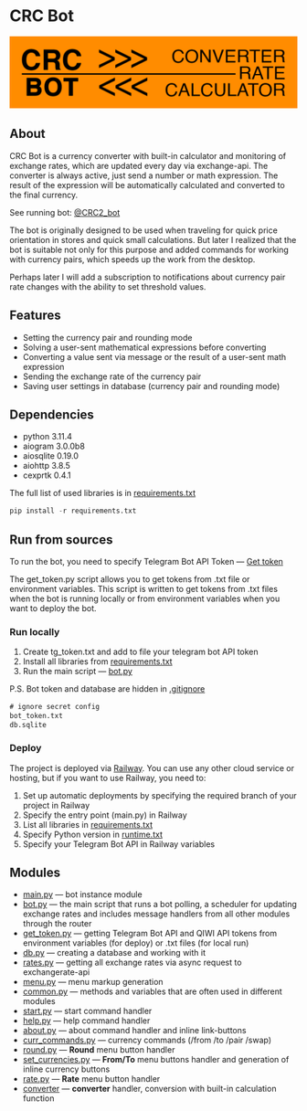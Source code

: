 # CRC Bot

![info picture](/CRC_git.png)  

## About  

CRC Bot is a currency converter with built-in calculator and monitoring of exchange rates, which are updated every day via exchange-api.
The converter is always active, just send a number or math expression. The result of the expression will be automatically calculated and converted to the final currency.

See running bot: [@CRC2_bot](https://t.me/CRC2_bot "Converter Rate Calculator")


The bot is originally designed to be used when traveling for quick price orientation in stores and quick small calculations. 
But later I realized that the bot is suitable not only for this purpose and added commands for working with currency pairs, which speeds up the work from the desktop. 

Perhaps later I will add a subscription to notifications about currency pair rate changes with the ability to set threshold values.

## Features

* Setting the currency pair and rounding mode
* Solving a user-sent mathematical expressions before converting
* Converting a value sent via message or the result of a user-sent math expression
* Sending the exchange rate of the currency pair
* Saving user settings in database (currency pair and rounding mode)

## Dependencies  

* python 3.11.4
* aiogram 3.0.0b8
* aiosqlite 0.19.0
* aiohttp 3.8.5
* cexprtk 0.4.1

The full list of used libraries is in [requirements.txt](requirements.txt)

``` Python
pip install -r requirements.txt
```

## Run from sources  

To run the bot, you need to specify Telegram Bot API Token — [Get token](https://t.me/BotFather "Telegram BotFather")

The get_token.py script allows you to get tokens from .txt file or environment variables. This script is written to get tokens from .txt files when the bot is running locally or from environment variables when you want to deploy the bot.

### Run locally  

1. Create tg_token.txt and add to file your telegram bot API token  
2. Install all libraries from [requirements.txt](requirements.txt)  
3. Run the main script — [bot.py](bot.py)  

P.S. Bot token and database are hidden in [.gitignore](.gitignore)

``` gitignore
# ignore secret config
bot_token.txt
db.sqlite
```

### Deploy  

The project is deployed via [Railway](https://railway.app/ "Deploy to the cloud"). You can use any other cloud service or hosting, but if you want to use Railway, you need to:  

1. Set up automatic deployments by specifying the required branch of your project in Railway
2. Specify the entry point (main.py) in Railway
3. List all libraries in [requirements.txt](requirements.txt)  
4. Specify Python version in [runtime.txt](runtime.txt)
5. Specify your Telegram Bot API in Railway variables

## Modules  

* [main.py](main.py) — bot instance module  
* [bot.py](bot.py) — the main script that runs a bot polling, a scheduler for updating exchange rates and includes message handlers from all other modules through the router  
* [get_token.py](get_token.py) — getting Telegram Bot API and QIWI API tokens from environment variables (for deploy) or .txt files (for local run)  
* [db.py](db.py) — creating a database and working with it  
* [rates.py](rates.py) — getting all exchange rates via async request to exchangerate-api 
* [menu.py](menu.py) — menu markup generation  
* [common.py](common.py) — methods and variables that are often used in different modules
* [start.py](commands/start.py) — start command handler  
* [help.py](commands/help.py) — help command handler  
* [about.py](commands/about.py) — about command handler and inline link-buttons  
* [curr_commands.py](commands/curr_commands.py) — currency commands (/from /to /pair /swap)
* [round.py](handlers/round.py) — **Round** menu button handler  
* [set_currencies.py](handlers/set_currencies.py) — **From/To** menu buttons handler and generation of inline currency buttons 
* [rate.py](handlers/rate.py) — **Rate** menu button handler  
* [converter](handlers/converter.py) — **converter** handler, conversion with built-in calculation function  
